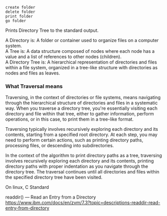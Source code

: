 `create folder`  
`delete folder`  
`print folder`  
`go folder`  

Prints Directory Tree to the standard output.

A Directory is: A folder or container used to organize files on a computer system.  
A Tree is: A data structure composed of nodes where each node has a value and a list of references to other nodes (children).  
A Directory Tree is: A hierarchical representation of directories and files within a file system, organized in a tree-like structure with directories as nodes and files as leaves.  


### What Traversal means
Traversing, in the context of directories or file systems, means navigating through the hierarchical structure of directories and files in a systematic way. When you traverse a directory tree, you're essentially visiting each directory and file within that tree, either to gather information, perform operations, or in this case, to print them in a tree-like format.

Traversing typically involves recursively exploring each directory and its contents, starting from a specified root directory. At each step, you may need to perform certain actions, such as printing directory paths, processing files, or descending into subdirectories.

In the context of the algorithm to print directory paths as a tree, traversing involves recursively exploring each directory and its contents, printing directory paths with proper indentation as you navigate through the directory tree. The traversal continues until all directories and files within the specified directory tree have been visited.





On linux, C Standard

readdir() — Read an Entry from a Directory  
https://www.ibm.com/docs/en/zvm/7.3?topic=descriptions-readdir-read-entry-from-directory



